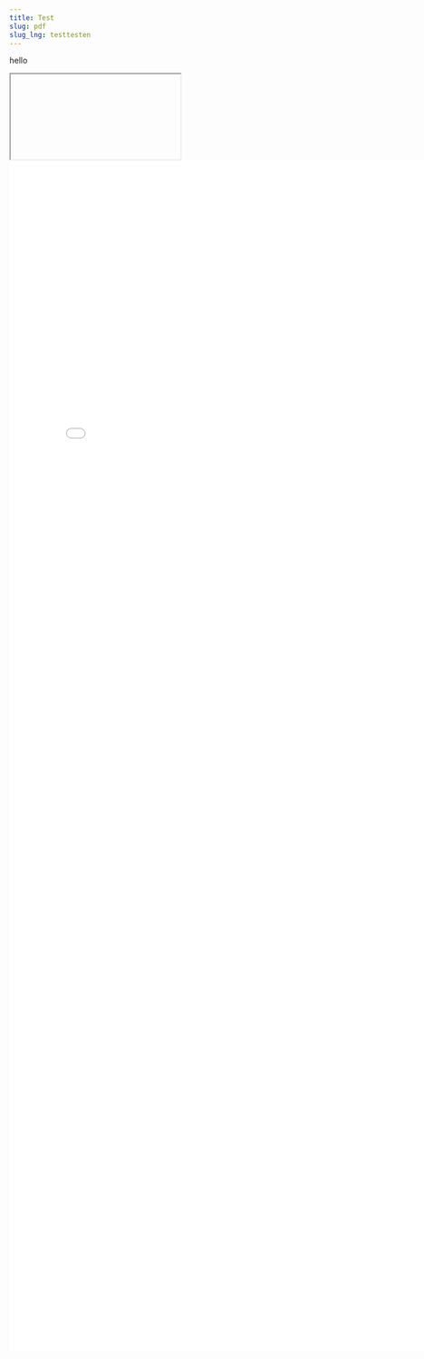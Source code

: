 ```yaml
---
title: Test
slug: pdf
slug_lng: testtesten
---
```

hello

<iframe></iframe>

<embed src="static/media/sample.pdf" width="800px" height="2100px" />